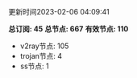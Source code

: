 更新时间2023-02-06 04:09:41

**总订阅: 45**
**总节点: 667**
**有效节点: 110**
- v2ray节点: 105
- trojan节点: 4
- ss节点: 1
